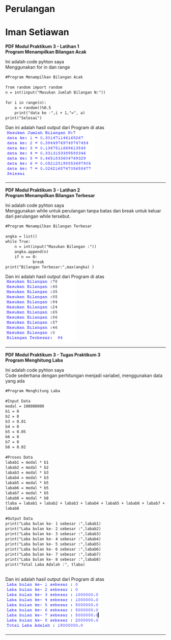 # Perulangan
# Iman Setiawan

**PDF Modul Praktikum 3 - Latihan 1**\
**Program Menampilkan Bilangan Acak**

Ini adalah code pyhton saya\
Menggunakan for in dan range

~~~
#Program Menampilkan Bilangan Acak

from random import random
n = int(input("Masukan Jumlah Bilangan N:"))

for i in range(n):
    a = random()%0.5
    print("data ke -",i + 1,"=", a)
print("Selesai")

~~~

Dan ini adalah hasil output dari Program di atas\
![screenshot output](screenshot/ss1.png)

-----------------------------------------------------------------

**PDF Modul Praktikum 3 - Latihan 2**\
**Program Menampilkan Bilangan Terbesar**

Ini adalah code pyhton saya\
Menggunakan while untuk perulangan tanpa batas dan break untuk keluar dari perulangan while tersebut.

~~~
#Program Menampilkan Bilangan Terbesar

angka = list()
while True:
    n = int(input("Masukan Bilangan :"))
    angka.append(n)
    if n == 0:
            break
print("Bilangan Terbesar:",max(angka) )
~~~

Dan ini adalah hasil output dari Program di atas\
![screenshot output](screenshot/ss2.png)

-----------------------------------------------------------------

**PDF Modul Praktikum 3 - Tugas Praktikum 3**\
**Program Menghitung Laba**

Ini adalah code pyhton saya\
Code sederhana dengan perhitungan menjadi variabel, menggunakan data yang ada
~~~
#Program Menghitung Laba

#Input Data
modal = 100000000
b1 = 0
b2 = 0
b3 = 0.01
b4 = 0
b5 = 0.05
b6 = 0
b7 = 0
b8 = 0.02

#Proses Data
labab1 = modal * b1
labab2 = modal * b2
labab3 = modal * b3
labab4 = modal * b3
labab5 = modal * b5
labab6 = modal * b5
labab7 = modal * b5
labab8 = modal * b8
tlaba = labab1 + labab2 + labab3 + labab4 + labab5 + labab6 + labab7 + labab8 

#Output Data
print("Laba bulan ke- 1 sebesar :",labab1)
print("Laba bulan ke- 2 sebesar :",labab2)
print("Laba bulan ke- 3 sebesar :",labab3)
print("Laba bulan ke- 4 sebesar :",labab4)
print("Laba bulan ke- 5 sebesar :",labab5)
print("Laba bulan ke- 6 sebesar :",labab6)
print("Laba bulan ke- 7 sebesar :",labab7)
print("Laba bulan ke- 8 sebesar :",labab8)
print("Total Laba Adalah :", tlaba)
     
~~~

Dan ini adalah hasil output dari Program di atas\
![screenshot output](screenshot/ss3.png)

-----------------------------------------------------------------

